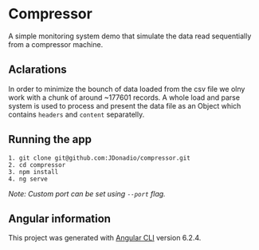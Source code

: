 # Compressor
A simple monitoring system demo that simulate the data read sequentially from a compressor machine.

## Aclarations
In order to minimize the bounch of data loaded from the csv file we olny work with a chunk of around ~177601 records. A whole load and parse system is used to process and present the data file as an Object which contains `headers` and `content` separatelly.

## Running the app
```
1. git clone git@github.com:JDonadio/compressor.git
2. cd compressor
3. npm install
4. ng serve
```
_Note: Custom port can be set using `--port` flag._

## Angular information
This project was generated with [Angular CLI](https://github.com/angular/angular-cli) version 6.2.4.